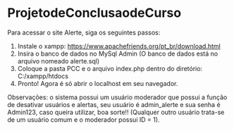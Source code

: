 # ProjetodeConclusaodeCurso
Para acessar o site Alerte, siga os seguintes passos:
1. Instale o xampp: https://www.apachefriends.org/pt_br/download.html
2. Insira o banco de dados no MySql Admin (O banco de dados está no arquivo nomeado alerte.sql)
3. Coloque a pasta PCC e o arquivo index.php dentro do diretório: C:/xampp/htdocs
4. Pronto! Agora é só abrir o localhost em seu navegador.

Observações: o sistema possui um usuário moderador que possui a função de desativar usuários e alertas, 
seu usuário é admin_alerte e sua senha é Admin123, caso queira utilizar, boa sorte!! (Qualquer outro usuário 
trata-se de um usuário comum e o moderador possui ID = 1).
